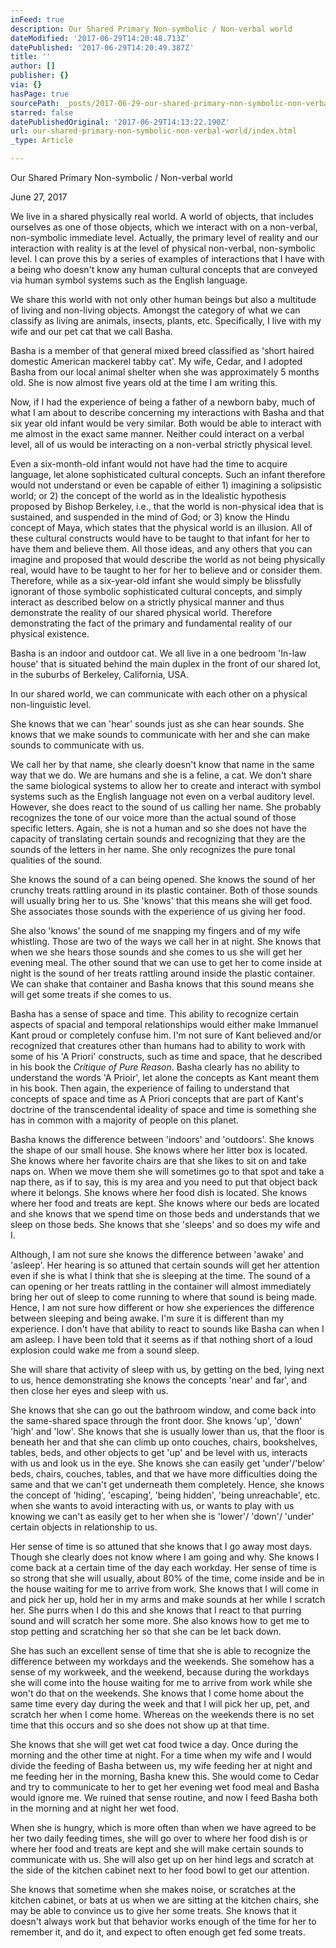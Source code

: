```yaml
---
inFeed: true
description: Our Shared Primary Non-symbolic / Non-verbal world
dateModified: '2017-06-29T14:20:48.713Z'
datePublished: '2017-06-29T14:20:49.387Z'
title: ''
author: []
publisher: {}
via: {}
hasPage: true
sourcePath: _posts/2017-06-29-our-shared-primary-non-symbolic-non-verbal-world.md
starred: false
datePublishedOriginal: '2017-06-29T14:13:22.190Z'
url: our-shared-primary-non-symbolic-non-verbal-world/index.html
_type: Article

---
```

Our Shared Primary Non-symbolic / Non-verbal world

June 27, 2017

We live in a shared physically real world. A world of objects, that includes ourselves as one of those objects, which we interact with on a non-verbal, non-symbolic immediate level. Actually, the primary level of reality and our interaction with reality is at the level of physical non-verbal, non-symbolic level. I can prove this by a series of examples of interactions that I have with a being who doesn't know any human cultural concepts that are conveyed via human symbol systems such as the English language.

We share this world with not only other human beings but also a multitude of living and non-living objects. Amongst the category of what we can classify as living are animals, insects, plants, etc. Specifically, I live with my wife and our pet cat that we call Basha.

Basha is a member of that general mixed breed classified as 'short haired domestic American mackerel tabby cat'. My wife, Cedar, and I adopted Basha from our local animal shelter when she was approximately 5 months old. She is now almost five years old at the time I am writing this.

Now, if I had the experience of being a father of a newborn baby, much of what I am about to describe concerning my interactions with Basha and that six year old infant would be very similar. Both would be able to interact with me almost in the exact same manner. Neither could interact on a verbal level, all of us would be interacting on a non-verbal strictly physical level.

Even a six-month-old infant would not have had the time to acquire language, let alone sophisticated cultural concepts. Such an infant therefore would not understand or even be capable of either 1) imagining a solipsistic world; or 2) the concept of the world as in the Idealistic hypothesis proposed by Bishop Berkeley, i.e., that the world is non-physical
idea that is sustained, and suspended in the mind of God; or 3) know the Hindu concept of Maya, which states that the physical world is an illusion. All of these cultural constructs would have to be taught to that infant for her to have them and believe them. All those ideas, and any others that you can imagine and proposed that would describe the world as not being physically real, would have to be taught to her for her to believe and or consider them. Therefore, while as a six-year-old infant she would simply be blissfully ignorant of those symbolic sophisticated cultural concepts, and simply interact as described below on a strictly physical manner and thus demonstrate the reality of our shared physical world. Therefore demonstrating the fact of the primary and fundamental reality of our physical existence.

Basha is an indoor and outdoor cat. We all live in a one bedroom 'In-law house' that is situated behind the main duplex in the front of our shared lot, in the suburbs of Berkeley, California, USA.

In our shared world, we can communicate with each other on a physical non-linguistic level. 

She knows that we can 'hear' sounds just as she can hear sounds. She knows that we make sounds to communicate with her and she can make sounds to communicate with us.

We call her by that name, she clearly doesn't know that name in the same way that we do. We are humans and she is a feline, a cat. We don't share the same biological systems to allow her to create and interact with symbol systems such as the English language not even on a verbal auditory level. However, she does react to the sound of us calling her name. She probably recognizes the tone of our voice more than the actual sound of those
specific letters. Again, she is not a human and so she does not have the capacity of translating certain sounds and recognizing that they are the sounds of the letters in her name. She only recognizes the pure tonal qualities of the sound.

She knows the sound of a can being opened. She knows the sound of her crunchy treats rattling around in its plastic container. Both of those sounds will usually bring her to us. She 'knows' that this means she will get food. She associates those sounds with the experience of us giving her food.

She also 'knows' the sound of me snapping my fingers and of my wife whistling. Those are two of the ways we call her in at night. She knows that when we she hears those sounds and she comes to us she will get her evening meal. The other sound that we can use to get her to come inside at night is the sound of her treats rattling around inside the plastic container. We can shake that container and Basha knows that this sound means she will get some treats if she comes to us.

Basha has a sense of space and time. This ability to recognize certain aspects of spacial and temporal relationships would either make Immanuel Kant proud or completely confuse him. I'm not sure of Kant believed and/or recognized that creatures other than humans had to ability to work with some of his 'A Priori' constructs, such as time and space, that he described in his book the _Critique of Pure Reason_. Basha clearly has no ability to understand the words 'A Prioir', let alone the concepts as Kant meant them in his book. Then again, the experience of failing to understand that concepts of space and time as A Priori concepts that are part of Kant's doctrine of the transcendental ideality
of space and time is something she has in common with a majority of people on this planet.

Basha knows the difference between 'indoors' and 'outdoors'. She knows the shape of our small house. She knows where her litter box is located. She knows where her favorite chairs are that she likes to sit on and take naps on. When we move them she will sometimes go to that spot and take a nap there, as if to say, this is my area and you need to put that object back where it belongs. She knows where her food dish is located. She knows where her food and treats are kept. She knows where our beds are located and she knows that we spend time on those beds and understands that we sleep on those beds. She knows that she 'sleeps' and so does my wife and I.

Although, I am not sure she knows the difference between 'awake' and 'asleep'. Her hearing is so attuned that certain sounds will get her attention even if she is what I think that she is sleeping at the time. The sound of a can opening or her treats rattling in the container will almost immediately bring her out of sleep to come running to where that sound is being made. Hence, I am not sure how different or how she experiences the difference between sleeping and being awake. I'm sure it is different than my experience.
I don't have that ability to react to sounds like Basha can when I am asleep. I have been told that it seems as if that nothing short of a loud explosion could wake me from a sound sleep.

She will share that activity of sleep with us, by getting on the bed, lying next to us, hence demonstrating she knows the concepts 'near' and far', and then close her eyes and sleep with us. 

She knows that she can go out the bathroom window, and come back into the same-shared space through the front door. She knows 'up', 'down' 'high' and 'low'. She knows that she is usually lower than us, that the floor is beneath her and that she can climb up onto couches, chairs, bookshelves, tables, beds, and other objects to get 'up' and be level with us, interacts with us and look us in the eye. She knows she can easily get 'under'/'below' beds, chairs, couches, tables, and that we have more difficulties doing the
same and that we can't get underneath them completely. Hence, she knows the concept of 'hiding', 'escaping', 'being hidden', 'being unreachable', etc. when she wants to avoid interacting with us, or wants to play with us knowing we can't as easily get to her when she is 'lower'/ 'down'/ 'under' certain objects in relationship to us.

Her sense of time is so attuned that she knows that I go away most days. Though she clearly does not know where I am going and why. She knows I come back at a certain time of the day each workday. Her sense of time is so strong that she will usually, about 80% of the time, come inside and be in the house waiting for me to arrive from work. She knows that I will come in and pick her up, hold her in my arms and make sounds at her while I scratch her. She purrs when I do this and she knows that I react to that purring sound
and will scratch her some more. She also knows how to get me to stop petting and scratching her so that she can be let back down.

She has such an excellent sense of time that she is able to recognize the difference between my workdays and the weekends. She somehow has a sense of my workweek, and the weekend, because during the workdays she will come into the house waiting for me to arrive from work while she won't do that on the weekends. She knows that I come home about the same time every day during the week and that I will pick her up, pet, and scratch her when I come home. Whereas on the weekends there is no set time that this occurs and so she does not show up at that time.

She knows that she will get wet cat food twice a day. Once during the morning and the other time at night. For a time when my wife and I would divide the feeding of Basha between us, my wife feeding her at night and me feeding her in the morning, Basha knew this. She would come to Cedar and try to communicate to her to get her evening wet food meal and Basha would ignore me. We ruined that sense routine, and now I feed Basha both in the morning and at night her wet food.

When she is hungry, which is more often than when we have agreed to be her two daily feeding times, she will go over to where her food dish is or where her food and treats are kept and she will make certain sounds to communicate with us. She will also get up on her hind legs and scratch at the side of the kitchen cabinet next to her food bowl to get our attention. 

She knows that sometime when she makes noise, or scratches at the kitchen cabinet, or bats at us when we are sitting at the kitchen chairs, she may be able to convince us to give her some treats. She knows that it doesn't always work but that behavior works enough of the time for her to remember it, and do it, and expect to often enough get fed some treats.